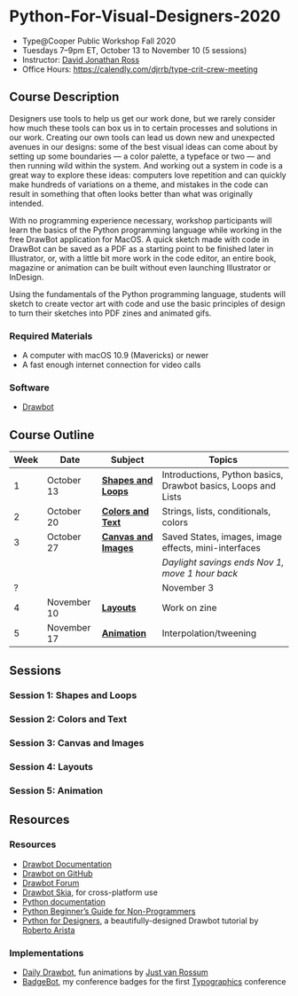 # Python-For-Visual-Designers-2020

* Type@Cooper Public Workshop Fall 2020
* Tuesdays 7–9pm ET, October 13 to November 10 (5 sessions)
* Instructor: [David Jonathan Ross](https://djr.com)
* Office Hours: https://calendly.com/djrrb/type-crit-crew-meeting

## Course Description

Designers use tools to help us get our work done, but we rarely consider how much these tools can box us in to certain processes and solutions in our work. Creating our own tools can lead us down new and unexpected avenues in our designs: some of the best visual ideas can come about by setting up some boundaries — a color palette, a typeface or two — and then running wild within the system. And working out a system in code is a great way to explore these ideas: computers love repetition and can quickly make hundreds of variations on a theme, and mistakes in the code can result in something that often looks better than what was originally intended.

With no programming experience necessary, workshop participants will learn the basics of the Python programming language while working in the free DrawBot application for MacOS. A quick sketch made with code in DrawBot can be saved as a PDF as a starting point to be finished later in Illustrator, or, with a little bit more work in the code editor, an entire book, magazine or animation can be built without even launching Illustrator or InDesign.

Using the fundamentals of the Python programming language, students will sketch to create vector art with code and use the basic principles of design to turn their sketches into PDF zines and animated gifs.

### Required Materials

* A computer with macOS 10.9 (Mavericks) or newer
* A fast enough internet connection for video calls

### Software

* [Drawbot](https://www.drawbot.com)

## Course Outline
| Week | Date | Subject | Topics |
| ---- | ---- | -------------- | ---- |
| 1   | October 13 | [**Shapes and Loops**](#Session-1-Shapes-and-Loops) | Introductions, Python basics, Drawbot basics, Loops and Lists |
| 2   | October 20 | [**Colors and Text**](#Session-2-Colors-and-Text) | Strings, lists, conditionals, colors |
| 3   | October 27 | [**Canvas and Images**](#Session-3-Canvas-and-Images) | Saved States, images, image effects, mini-interfaces |
|    |  |  | _Daylight savings ends Nov 1, move 1 hour back_ | 
| ?  |  |  | November 3 | **Optional drop-in class** | |
| 4   | November 10 | [**Layouts**](#Session-4-Layouts)| Work on zine |
| 5   | November 17 | [**Animation**](#Session-5-Animation)| Interpolation/tweening |

## Sessions

### Session 1: Shapes and Loops

### Session 2: Colors and Text

### Session 3: Canvas and Images

### Session 4: Layouts

### Session 5: Animation

## Resources

### Resources
* [Drawbot Documentation](https://www.drawbot.com/#)
* [Drawbot on GitHub](https://github.com/typemytype/drawbot)
* [Drawbot Forum](https://forum.drawbot.com)
* [Drawbot Skia](https://github.com/justvanrossum/drawbot-skia), for cross-platform use
* [Python documentation](https://docs.python.org/3/)
* [Python Beginner’s Guide for Non-Programmers](https://wiki.python.org/moin/BeginnersGuide/NonProgrammers)
* [Python for Designers](http://www.pythonfordesigners.com), a beautifully-designed Drawbot tutorial by [Roberto Arista](http://projects.robertoarista.it)

### Implementations
* [Daily Drawbot](https://dailydrawbot.tumblr.com), fun animations by [Just van Rossum](https://twitter.com/justvanrossum)
* [BadgeBot](https://github.com/djrrb/badgebot), my conference badges for the first [Typographics](https://2015.typographics.com) conference
